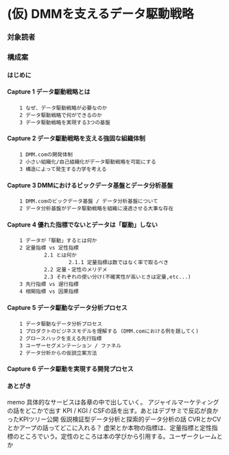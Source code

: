 # (仮) DMMを支えるデータ駆動戦略

### 対象読者

### 構成案

#### はじめに

#### Capture 1 データ駆動戦略とは
        1 なぜ、データ駆動戦略が必要なのか
        2 データ駆動戦略で何ができるのか
        3 データ駆動戦略を実現する3つの基盤
        
#### Capture 2 データ駆動戦略を支える強固な組織体制
        1 DMM.comの開発体制
        2 小さい組織化/自己組織化がデータ駆動戦略を可能にする
        3 構造によって発生する力学を考える
        
#### Capture 3 DMMにおけるビックデータ基盤とデータ分析基盤
        1 DMM.comのビックデータ基盤 / データ分析基盤について
        2 データ分析基盤がデータ駆動戦略を組織に浸透させる大事な存在

#### Capture 4 優れた指標でないとデータは「駆動」しない
        1 データが「駆動」するとは何か
        2 定量指標 vs 定性指標
                2.1 とは何か
                        2.1.1 定量指標は数ではなく率で取るべき
                2.2 定量・定性のメリデメ
                2.3 それぞれの使い分け(不確実性が高いときは定量,etc...)
        3 先行指標 vs 遅行指標
        4 相関指標 vs 因果指標
        
#### Capture 5 データ駆動なデータ分析プロセス
        1 データ駆動なデータ分析プロセス
        1 プロダクトのビジネスモデルを理解する (DMM.comにおける例を題してく)
        2 グロースハックを支える先行指標
        3 ユーザーセグメンテーション / ファネル
        2 データ分析からの仮説立案方法
        
#### Capture 6 データ駆動を実現する開発プロセス
        
####  あとがき

memo
具体的なサービスは各章の中で出していく。
アジャイルマーケティングの話をどこかで出す
KPI / KGI / CSFの話を出す。あとはデブサミで反応が良かったKPIツリー公開
仮説検証型データ分析と探索的データ分析の話
CVRとかCVとかアープの話ってどこに入れる？
虚栄とか本物の指標は、定量指標と定性指標のところでいう。定性のところは本の学びから引用する。ユーザークレームとか
       
      
